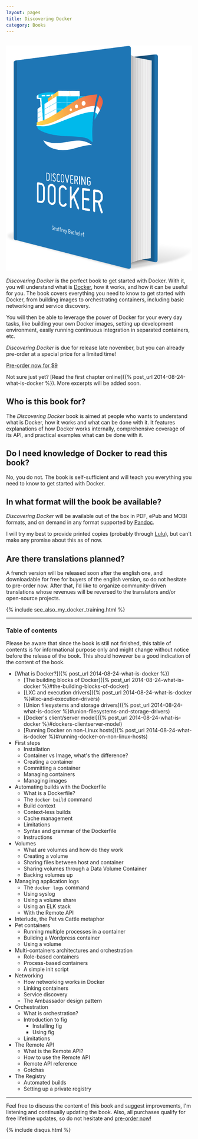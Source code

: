 ```yaml
---
layout: pages
title: Discovering Docker
category: Books
---
```


<br />

<img class="book-cover" src="/images/discovering-docker/book.png" alt="Discovering Docker" />

*Discovering Docker* is the perfect book to get started with Docker. With it, you will understand what is <a href="http://docker.com/">Docker</a>, how it works, and how it can be useful for you. The book covers everything you need to know to get started with Docker, from building images to orchestrating containers, including basic networking and service discovery.

You will then be able to leverage the power of Docker for your every day tasks, like building your own Docker images, setting up development environment, easily running continuous integration in separated containers, etc.

*Discovering Docker* is due for release late november, but you can already pre-order at a special price for a limited time!

<div class="pre-order">
    <a href="http://gum.co/discovering-docker/pre-order?wanted=true" class="btn btn-success">Pre-order now for $9</a>
</div>

Not sure just yet? [Read the first chapter online]({% post_url 2014-08-24-what-is-docker %}). More excerpts will be added soon. 

## Who is this book for?

The *Discovering Docker* book is aimed at people who wants to understand what is Docker, how it works and what can be done with it. It features explanations of how Docker works internally, comprehensive coverage of its API, and practical examples what can be done with it.

## Do I need knowledge of Docker to read this book?

No, you do not. The book is self-sufficient and will teach you everything you need to know to get started with Docker.

## In what format will the book be available?

*Discovering Docker* will be available out of the box in PDF, ePub and MOBI formats, and on demand in any format supported by [Pandoc](http://johnmacfarlane.net/pandoc/).

I will try my best to provide printed copies (probably through [Lulu](http://lulu.com)), but can't make any promise about this as of now.

## Are there translations planned?

A french version will be released soon after the english one, and downloadable for free for buyers of the english version, so do not hesitate to pre-order now. After that, I'd like to organize community-driven translations whose revenues will be reversed to the translators and/or open-source projects.

{% include see_also_my_docker_training.html %}

---

### Table of contents

Please be aware that since the book is still not finished, this table of contents is for informational purpose only and might change without notice before the release of the book. This should however be a good indication of the content of the book.

* [What is Docker?]({% post_url 2014-08-24-what-is-docker %})
  * [The building blocks of Docker]({% post_url 2014-08-24-what-is-docker %}#the-building-blocks-of-docker)
  * [LXC and execution drivers]({% post_url 2014-08-24-what-is-docker %}#lxc-and-execution-drivers)
  * [Union filesystems and storage drivers]({% post_url 2014-08-24-what-is-docker %}#union-filesystems-and-storage-drivers)
  * [Docker's client/server model]({% post_url 2014-08-24-what-is-docker %}#dockers-clientserver-model)
  * [Running Docker on non-Linux hosts]({% post_url 2014-08-24-what-is-docker %}#running-docker-on-non-linux-hosts)
* First steps
  * Installation
  * Container vs Image, what's the difference?
  * Creating a container
  * Committing a container
  * Managing containers
  * Managing images
* Automating builds with the Dockerfile
  * What is a Dockerfile?
  * The `docker build` command
  * Build context
  * Context-less builds
  * Cache management
  * Limitations
  * Syntax and grammar of the Dockerfile
  * Instructions
* Volumes
  * What are volumes and how do they work
  * Creating a volume
  * Sharing files between host and container
  * Sharing volumes through a Data Volume Container
  * Backing volumes up
* Managing application logs
  * The `docker logs` command
  * Using syslog
  * Using a volume share
  * Using an ELK stack
  * With the Remote API
* Interlude, the Pet vs Cattle metaphor
* Pet containers
  * Running multiple processes in a container
  * Building a Wordpress container
  * Using a volume
* Multi-containers architectures and orchestration
  * Role-based containers
  * Process-based containers
  * A simple init script
* Networking
  * How networking works in Docker
  * Linking containers
  * Service discovery
  * The Ambassador design pattern
* Orchestration
  * What is orchestration?
  * Introduction to fig
    * Installing fig
    * Using fig
  * Limitations
* The Remote API
  * What is the Remote API?
  * How to use the Remote API
  * Remote API reference
  * Gotchas
* The Registry
  * Automated builds
  * Setting up a private registry

---
Feel free to discuss the content of this book and suggest improvements, I'm listening and continually updating the book. Also, all purchases qualify for free lifetime updates, so do not hesitate and <a href="https://gum.co/discovering-docker/pre-order?wanted=true">pre-order now</a>!

{% include disqus.html %}